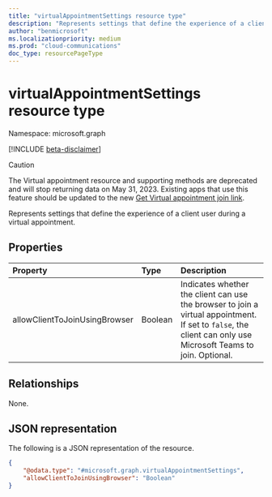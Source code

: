 ```yaml
---
title: "virtualAppointmentSettings resource type"
description: "Represents settings that define the experience of a client user during a virtual appointment."
author: "benmicrosoft"
ms.localizationpriority: medium
ms.prod: "cloud-communications"
doc_type: resourcePageType
---
```


# virtualAppointmentSettings resource type

Namespace: microsoft.graph

[!INCLUDE [beta-disclaimer](../../includes/beta-disclaimer.md)]

> [!CAUTION] 
  > The Virtual appointment resource and supporting methods are deprecated and will stop returning data on May 31, 2023. Existing apps that use this feature should be updated to the new [Get Virtual appointment join link](../api/virtualappointment-getvirtualappointmentjoinweburl.md).

Represents settings that define the experience of a client user during a virtual appointment.

## Properties
|Property|Type|Description|
|:---|:---|:---|
|allowClientToJoinUsingBrowser|Boolean|Indicates whether the client can use the browser to join a virtual appointment. If set to `false`, the client can only use Microsoft Teams to join. Optional.|

## Relationships
None.

## JSON representation
The following is a JSON representation of the resource.
<!-- {
  "blockType": "resource",
  "@odata.type": "microsoft.graph.virtualAppointmentSettings"
}
-->
``` json
{
    "@odata.type": "#microsoft.graph.virtualAppointmentSettings",
    "allowClientToJoinUsingBrowser": "Boolean"
}
```

